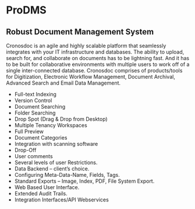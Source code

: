 # ProDMS
## Robust Document Management System

Cronosdoc is an agile and highly scalable platform that seamlessly integrates with your IT infrastructure and databases. The ability to upload, search for, and collaborate on documents has to be lightning fast. And it has to be built for collaborative environments with multiple users to work off of a single inter-connected database.
Cronosdoc comprises of products/tools for Digitization, Electronic Workflow Management, Document Archival, Advanced Search and Email Data Management.

- Full-text Indexing
- Version Control
- Document Searching
- Folder Searching
- Drop Spot (Drag & Drop from Desktop)
- Multiple Tenancy Workspaces
- Full Preview
- Document Categories 
- Integration with scanning software
- Drop-Off
- User comments
- Several levels of user Restrictions.
- Data Backend – client’s choice.
- Configuring Meta-Data-Name, Fields, Tags.
- Standard Exports – Image, Index, PDF, File System Export.
- Web Based User Interface.
- Extended Audit Trails.
- Integration Interfaces/API Webservices
